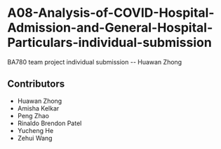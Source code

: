 # A08-Analysis-of-COVID-Hospital-Admission-and-General-Hospital-Particulars-individual-submission
BA780 team project individual submission -- Huawan Zhong

## Contributors
- Huawan Zhong
- Amisha Kelkar
- Peng Zhao
- Rinaldo Brendon Patel
- Yucheng He
- Zehui Wang
